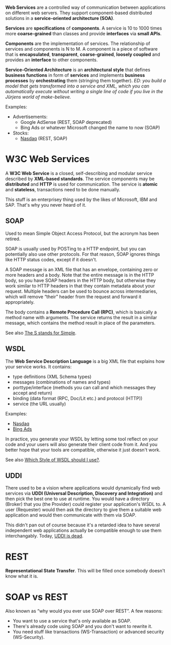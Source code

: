 **Web Services** are a controlled way of communication between applications on different web servers. They support component-based distributed solutions in a **service-oriented architecture (SOA)**.

**Services** are **specifications** of **components**. A service is 10 to 1000 times more **coarse-grained** than classes and provide **interfaces** via **small APIs**.

**Components** are the implementation of services. The relationship of services and components is N to M. A component is a piece of software that is **encapsulated**, **transparent**, **coarse-grained**, **loosely coupled** and provides an **interface** to other components.

**Service-Oriented Architecture** is an **architectural style** that defines **business functions** in form of **services** and implements **business processes** by **orchestrating** them (stringing them together). *ED: you build a model that gets transformed into a service and XML, which you can automatically execute without writing a single line of code if you live in the Jürjens world of make-believe.*

Examples:

* Advertisements:
    * Google AdSense (REST, SOAP deprecated)
    * Bing Ads or whatever Microsoft changed the name to now (SOAP)
* Stocks:
    * [Nasdaq](http://www.nasdaqdod.com/NASDAQAnalytics.asmx?v=xOperations) (REST, SOAP)


# W3C Web Services

A **W3C Web Service** is a closed, self-describing and modular service described by **XML-based standards**. The service components may be **distributed** and **HTTP** is used for communication. The service is **atomic** and **stateless**, transactions need to be done manually.

This stuff is an enterprisey thing used by the likes of Microsoft, IBM and SAP. That's why you never heard of it.

## SOAP

Used to mean Simple Object Access Protocol, but the acronym has been retired.

SOAP is usually used by POSTing to a HTTP endpoint, but you can potentially also use other protocols. For that reason, SOAP ignores things like HTTP status codes, except if it doesn't.

A SOAP message is an XML file that has an envelope, containing zero or more headers and a body. Note that the entire message is in the HTTP body, so you have SOAP headers in the HTTP body, but otherwise they work similar to HTTP headers in that they contain metadata about your request. Multiple headers can be used to bounce across intermediaries, which will remove “their” header from the request and forward it appropriately.

The body contains a **Remote Procedure Call (RPC)**, which is basically a method name with arguments. The service returns the result in a similar message, which contains the method result in place of the parameters.

See also [The S stands for Simple](http://harmful.cat-v.org/software/xml/soap/simple).

## WSDL

The **Web Service Description Language** is a big XML file that explains how your service works. It contains:

* type definitions (XML Schema types)
* messages (combinations of names and types)
* porttype/interface (methods you can call and which messages they accept and return)
* binding (data format (RPC, Doc/Lit etc.) and protocol (HTTP))
* service (the URL usually)

Examples:

* [Nasdaq](http://ws.nasdaqdod.com/v1/NASDAQQuotes.asmx?WSDL)
* [Bing Ads](https://adinsight.api.sandbox.bingads.microsoft.com/Api/Advertiser/AdInsight/V10/AdInsightService.svc?singleWsdl)

In practice, you generate your WSDL by letting some tool reflect on your code and your users will also generate their client code from it. And you better hope that your tools are compatible, otherwise it just doesn't work.

See also [Which Style of WSDL should I use?](http://www.ibm.com/developerworks/library/ws-whichwsdl/).

## UDDI

There used to be a vision where applications would dynamically find web services via **UDDI (Universal Description, Discovery and Integration)** and then pick the best one to use at runtime. You would have a directory (Broker) that you (the Provider) could register your application's WSDL to. A user (Requester) would then ask the directory to give them a suitable web application and would then communicate with them via SOAP.

This didn't pan out of course because it's a retarded idea to have several independent web applications actually be compatible enough to use them interchangably. Today, [UDDI is dead](https://en.wikipedia.org/wiki/Universal_Description_Discovery_and_Integration).


# REST

**Representational State Transfer**. This will be filled once somebody doesn't know what it is.


# SOAP vs REST

Also known as “why would you ever use SOAP over REST”. A few reasons:

* You want to use a service that's only available as SOAP.
* There's already code using SOAP and you don't want to rewrite it.
* You need stuff like transactions (WS-Transaction) or advanced security (WS-Security).
